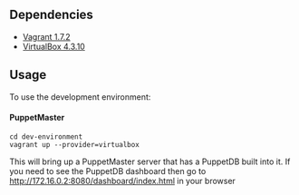 ## Dependencies

* [Vagrant 1.7.2](http://www.vagrantup.com/download-archive/v1.7.2.html)
* [VirtualBox 4.3.10](https://www.virtualbox.org/wiki/Download_Old_Builds_4_3)

## Usage

To use the development environment:

#### PuppetMaster

```
cd dev-environment
vagrant up --provider=virtualbox
```

This will bring up a PuppetMaster server that has a PuppetDB built into it. If you need to see the PuppetDB dashboard then go to http://172.16.0.2:8080/dashboard/index.html in your browser
